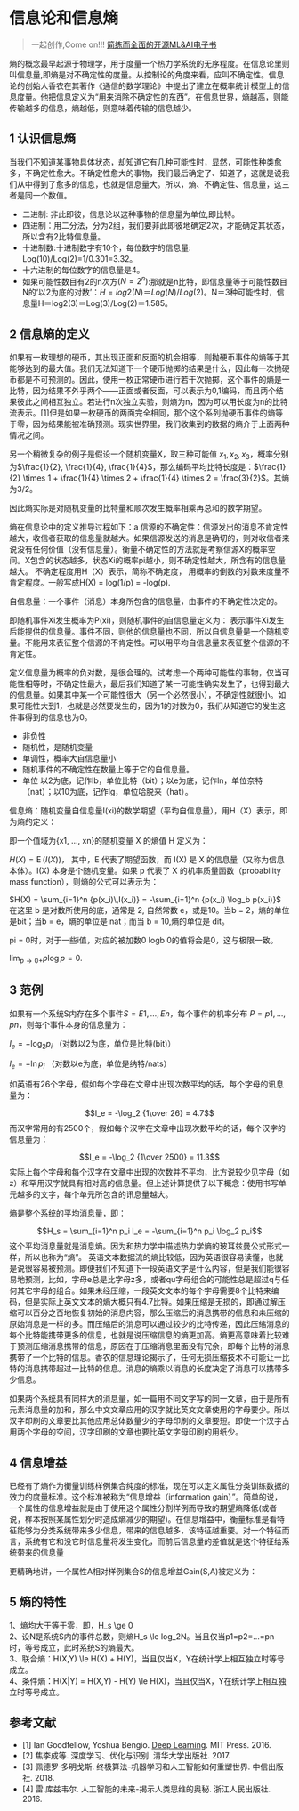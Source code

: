 # 信息论和信息熵

> 一起创作,Come on!!! [简练而全面的开源ML&AI电子书](https://github.com/media-tm/MTOpenML)

熵的概念最早起源于物理学，用于度量一个热力学系统的无序程度。在信息论里则叫信息量,即熵是对不确定性的度量。从控制论的角度来看，应叫不确定性。信息论的创始人香农在其著作《通信的数学理论》中提出了建立在概率统计模型上的信息度量。他把信息定义为“用来消除不确定性的东西”。在信息世界，熵越高，则能传输越多的信息，熵越低，则意味着传输的信息越少。

## 1 认识信息熵

当我们不知道某事物具体状态，却知道它有几种可能性时，显然，可能性种类愈多，不确定性愈大。不确定性愈大的事物，我们最后确定了、知道了，这就是说我们从中得到了愈多的信息，也就是信息量大。所以，熵、不确定性、信息量，这三者是同一个数值。

- 二进制: 非此即彼，信息论以这种事物的信息量为单位,即比特。
- 四进制：用二分法，分为2组，我们要非此即彼地确定2次，才能确定其状态，所以含有2比特信息量。
- 十进制数:十进制数字有10个，每位数字的信息量: Log(10)/Log(2)=1/0.301=3.32。
- 十六进制的每位数字的信息量是4。
- 如果可能性数目有2的n次方$(N=2^n)$:那就是n比特，即信息量等于可能性数目N的‘以2为底的对数’：$H=log2(N)＝Log(N)/Log(2)$。N＝3种可能性时，信息量H＝log2(3)＝Log(3)/Log(2)＝1.585。

## 2 信息熵的定义

如果有一枚理想的硬币，其出现正面和反面的机会相等，则抛硬币事件的熵等于其能够达到的最大值。我们无法知道下一个硬币抛掷的结果是什么，因此每一次抛硬币都是不可预测的。因此，使用一枚正常硬币进行若干次抛掷，这个事件的熵是一比特，因为结果不外乎两个——正面或者反面，可以表示为0,1编码，而且两个结果彼此之间相互独立。若进行n次独立实验，则熵为n，因为可以用长度为n的比特流表示。[1]但是如果一枚硬币的两面完全相同，那个这个系列抛硬币事件的熵等于零，因为结果能被准确预测。现实世界里，我们收集到的数据的熵介于上面两种情况之间。

另一个稍微复杂的例子是假设一个随机变量X，取三种可能值 
$x_1, x_2, x_3$，概率分别为$\frac{1}{2}, \frac{1}{4}, \frac{1}{4}$，那么编码平均比特长度是：$\frac{1}{2} \times 1 + \frac{1}{4} \times 2 + \frac{1}{4} \times 2 = \frac{3}{2}$。其熵为3/2。

因此熵实际是对随机变量的比特量和顺次发生概率相乘再总和的数学期望。

熵在信息论中的定义推导过程如下：a
信源的不确定性：信源发出的消息不肯定性越大，收信者获取的信息量就越大。如果信源发送的消息是确切的，则对收信者来说没有任何价值（没有信息量）。衡量不确定性的方法就是考察信源X的概率空间。X包含的状态越多，状态Xi的概率pi越小，则不确定性越大，所含有的信息量越大。
不确定程度用H（X）表示，简称不确定度， 用概率的倒数的对数来度量不肯定程度。一般写成H(X) = log(1/p) = -log(p).

自信息量：一个事件（消息）本身所包含的信息量，由事件的不确定性决定的。

即随机事件Xi发生概率为P(xi)，则随机事件的自信息量定义为：
表示事件Xi发生后能提供的信息量。事件不同，则他的信息量也不同，所以自信息量是一个随机变量。不能用来表征整个信源的不肯定性。可以用平均自信息量来表征整个信源的不肯定性。

定义信息量为概率的负对数，是很合理的。试考虑一个两种可能性的事物，仅当可能性相等时，不确定性最大，最后我们知道了某一可能性确实发生了，也得到最大的信息量。如果其中某一个可能性很大（另一个必然很小），不确定性就很小。如果可能性大到1，也就是必然要发生的，因为1的对数为0，我们从知道它的发生这件事得到的信息也为0。

- 非负性
- 随机性，是随机变量
- 单调性，概率大自信息量小
- 随机事件的不确定性在数量上等于它的自信息量。
- 单位 以2为底，记作lb，单位比特（bit）；以e为底，记作ln，单位奈特（nat）；以10为底，记作lg，单位哈脱来（hat）。

信息熵：随机变量自信息量I(xi)的数学期望（平均自信息量），用H（X）表示，即为熵的定义：

即一个值域为{x1, ..., xn}的随机变量 X 的熵值 H 定义为：

$H(X)  =  \operatorname{E}(I(X))$，
其中，E 代表了期望函数，而 I(X) 是 X 的信息量（又称为信息本体）。I(X) 本身是个随机变量。如果 p 代表了 X 的机率质量函数（probability mass function），则熵的公式可以表示为：

$H(X) = \sum_{i=1}^n {p(x_i)\,I(x_i)} = -\sum_{i=1}^n {p(x_i) \log_b p(x_i)}$
在这里 b 是对数所使用的底，通常是 2, 自然常数 e，或是10。当b = 2，熵的单位是bit；当b = e，熵的单位是 nat；而当 b = 10,熵的单位是 dit。

pi = 0时，对于一些i值，对应的被加数0 logb 0的值将会是0，这与极限一致。

$\lim_{p\to0+}p\log p = 0$.

## 3 范例

如果有一个系统S内存在多个事件$S = {E1,...,En}$，每个事件的机率分布 $P = {p1, ..., pn}$，则每个事件本身的信息量为：


$I_e = -\log_2 {p_i}$ （对数以2为底，单位是比特(bit)）

$I_e = -\ln {p_i}$ （对数以e为底，单位是纳特/nats）

如英语有26个字母，假如每个字母在文章中出现次数平均的话，每个字母的讯息量为：

$$I_e = -\log_2 {1\over 26} = 4.7$$
而汉字常用的有2500个，假如每个汉字在文章中出现次数平均的话，每个汉字的信息量为：

$$I_e = -\log_2 {1\over 2500} = 11.3$$
实际上每个字母和每个汉字在文章中出现的次数并不平均，比方说较少见字母（如z）和罕用汉字就具有相对高的信息量。但上述计算提供了以下概念：使用书写单元越多的文字，每个单元所包含的讯息量越大。

熵是整个系统的平均消息量，即：

$$H_s = \sum_{i=1}^n p_i I_e = -\sum_{i=1}^n p_i \log_2 p_i$$
这个平均消息量就是消息熵。因为和热力学中描述热力学熵的玻耳兹曼公式形式一样，所以也称为“熵”。
 英语文本数据流的熵比较低，因为英语很容易读懂，也就是说很容易被预测。即便我们不知道下一段英语文字是什么内容，但是我们能很容易地预测，比如，字母e总是比字母z多，或者qu字母组合的可能性总是超过q与任何其它字母的组合。如果未经压缩，一段英文文本的每个字母需要8个比特来编码，但是实际上英文文本的熵大概只有4.7比特。如果压缩是无损的，即通过解压缩可以百分之百地恢复初始的消息内容，那么压缩后的消息携带的信息和未压缩的原始消息是一样的多。而压缩后的消息可以通过较少的比特传递，因此压缩消息的每个比特能携带更多的信息，也就是说压缩信息的熵更加高。熵更高意味着比较难于预测压缩消息携带的信息，原因在于压缩消息里面没有冗余，即每个比特的消息携带了一个比特的信息。香农的信息理论揭示了，任何无损压缩技术不可能让一比特的消息携带超过一比特的信息。消息的熵乘以消息的长度决定了消息可以携带多少信息。

如果两个系统具有同样大的消息量，如一篇用不同文字写的同一文章，由于是所有元素消息量的加和，那么中文文章应用的汉字就比英文文章使用的字母要少。所以汉字印刷的文章要比其他应用总体数量少的字母印刷的文章要短。即使一个汉字占用两个字母的空间，汉字印刷的文章也要比英文字母印刷的用纸少。

## 4 信息增益

已经有了熵作为衡量训练样例集合纯度的标准，现在可以定义属性分类训练数据的效力的度量标准。这个标准被称为“信息增益（information gain）”。简单的说，一个属性的信息增益就是由于使用这个属性分割样例而导致的期望熵降低(或者说，样本按照某属性划分时造成熵减少的期望)。在信息增益中，衡量标准是看特征能够为分类系统带来多少信息，带来的信息越多，该特征越重要。对一个特征而言，系统有它和没它时信息量将发生变化，而前后信息量的差值就是这个特征给系统带来的信息量

更精确地讲，一个属性A相对样例集合S的信息增益Gain(S,A)被定义为：

## 5 熵的特性

1、熵均大于等于零，即，H_s \ge 0  
2、设N是系统S内的事件总数，则熵H_s \le log_2N。当且仅当p1=p2=...=pn时，等号成立，此时系统S的熵最大。  
3、联合熵：H(X,Y) \le H(X) + H(Y)，当且仅当X，Y在统计学上相互独立时等号成立。  
4、条件熵：H(X|Y) = H(X,Y) - H(Y) \le H(X)，当且仅当X，Y在统计学上相互独立时等号成立。  

## 参考文献

- [1] Ian Goodfellow, Yoshua Bengio. [Deep Learning](http://www.deeplearningbook.org/). MIT Press. 2016.
- [2] 焦李成等. 深度学习、优化与识别. 清华大学出版社. 2017.
- [3] 佩德罗·多明戈斯. 终极算法-机器学习和人工智能如何重塑世界. 中信出版社. 2018.
- [4] 雷.库兹韦尔. 人工智能的未来-揭示人类思维的奥秘.  浙江人民出版社. 2016.
